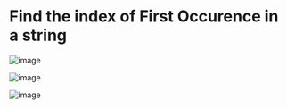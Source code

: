 # Find the index of First Occurence in a string

![image](https://github.com/DeekshaMalviya/100-Days-of-Code/assets/132806772/55dfdbae-1b8f-4836-b06b-81f53129c734)


![image](https://github.com/DeekshaMalviya/100-Days-of-Code/assets/132806772/30b2e3d7-17ee-407f-b612-961ab2ec61a6)


![image](https://github.com/DeekshaMalviya/100-Days-of-Code/assets/132806772/3a8b286d-bcbd-4455-9e7e-eda2824aef79)
